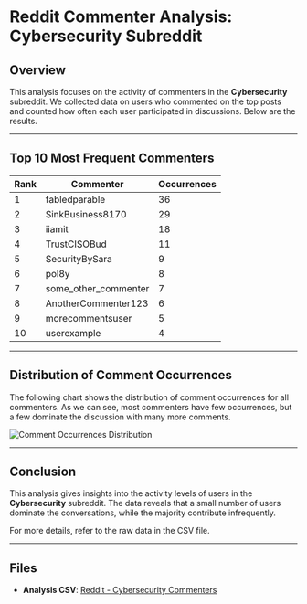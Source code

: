 # Reddit Commenter Analysis: Cybersecurity Subreddit

## Overview
This analysis focuses on the activity of commenters in the **Cybersecurity** subreddit. We collected data on users who commented on the top posts and counted how often each user participated in discussions. Below are the results.

---

## Top 10 Most Frequent Commenters

| Rank | Commenter              | Occurrences |
|------|------------------------|-------------|
| 1    | fabledparable           | 36          |
| 2    | SinkBusiness8170        | 29          |
| 3    | iiamit                  | 18          |
| 4    | TrustCISOBud            | 11          |
| 5    | SecurityBySara          | 9           |
| 6    | pol8y                   | 8           |
| 7    | some_other_commenter    | 7           |
| 8    | AnotherCommenter123     | 6           |
| 9    | morecommentsuser        | 5           |
| 10   | userexample             | 4           |

---

## Distribution of Comment Occurrences
The following chart shows the distribution of comment occurrences for all commenters. As we can see, most commenters have few occurrences, but a few dominate the discussion with many more comments.

![Comment Occurrences Distribution](/Users/lukejordan/Downloads/reddit.png)

---

## Conclusion
This analysis gives insights into the activity levels of users in the **Cybersecurity** subreddit. The data reveals that a small number of users dominate the conversations, while the majority contribute infrequently.

For more details, refer to the raw data in the CSV file.

---

## Files
- **Analysis CSV**: [Reddit - Cybersecurity Commenters](path-to-your-csv-file.csv)
